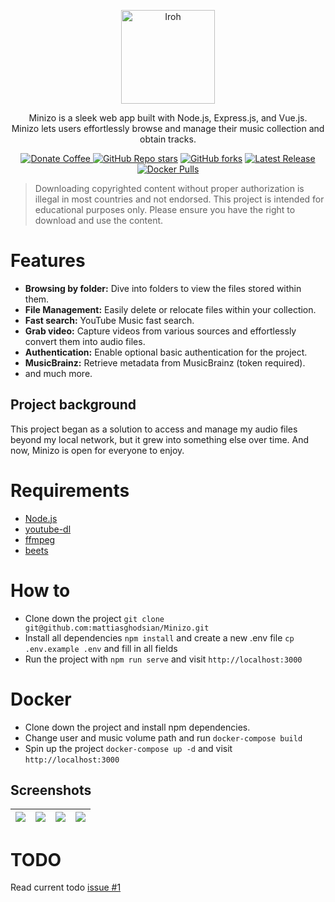 <p align="center">
  <a href="https://github.com/mattiasghodsian/Minizo/">
    <img alt="Iroh" src="https://imgur.com/25ISXaS.png" height="150">
  </a>
  <p  align="center">Minizo is a sleek web app built with Node.js, Express.js, and Vue.js. <br> Minizo lets users effortlessly browse and manage their music collection and obtain tracks.</p>
</p>

<p align="center">
    <a href="https://www.buymeacoffee.com/mattiasghodsian" target="_new">
        <img src="https://img.shields.io/badge/Donate-Coffee-blue?style=for-the-badge&amp;logo=buymeacoffee" alt="Donate Coffee">
    </a>
    <a href="https://github.com/mattiasghodsian/Minizo/stargazers" target="_new"><img alt="GitHub Repo stars" src="https://img.shields.io/github/stars/mattiasghodsian/Minizo?style=for-the-badge&logo=github&label=Stars&color=blue"></a>
    <a href="https://github.com/mattiasghodsian/Minizo/network/members" target="_new"><img alt="GitHub forks" src="https://img.shields.io/github/forks/mattiasghodsian/Minizo?style=for-the-badge&logo=github&label=Forks&color=blue"></a>
    <a href="https://github.com/mattiasghodsian/Minizo/releases/latest" target="_new"><img alt="Latest Release" src="https://img.shields.io/github/v/release/mattiasghodsian/Minizo?style=for-the-badge&logo=github&label=Latest%20Release&color=blue"></a>
    <a href="https://hub.docker.com/r/rakma/minizo" target="_new"><img alt="Docker Pulls" src="https://img.shields.io/docker/pulls/rakma/minizo?style=for-the-badge&logo=docker&label=Pulls&color=blue">
    </a>
</p>

> Downloading copyrighted content without proper authorization is illegal in most countries and not endorsed. This project is intended for educational purposes only. Please ensure you have the right to download and use the content.

# Features

- **Browsing by folder:** Dive into folders to view the files stored within them.
- **File Management:** Easily delete or relocate files within your collection.
- **Fast search:** YouTube Music fast search.
- **Grab video:** Capture videos from various sources and effortlessly convert them into audio files.
- **Authentication:** Enable optional basic authentication for the project.
- **MusicBrainz:** Retrieve metadata from MusicBrainz (token required).
- and much more.

## Project background 
This project began as a solution to access and manage my audio files beyond my local network, but it grew into something else over time. And now, Minizo is open for everyone to enjoy.

# Requirements
- [Node.js](https://nodejs.org/en)
- [youtube-dl](https://github.com/ytdl-org/youtube-dl)
- [ffmpeg](https://ffmpeg.org/)
- [beets](https://github.com/beetbox/beets)

# How to 
- Clone down the project `git clone git@github.com:mattiasghodsian/Minizo.git`
- Install all dependencies `npm install` and create a new .env file `cp .env.example .env` and fill in all fields
- Run the project with `npm run serve` and visit `http://localhost:3000`

# Docker
- Clone down the project and install npm dependencies.
- Change user and music volume path and run `docker-compose build`
- Spin up the project `docker-compose up -d` and visit `http://localhost:3000`

## Screenshots
| [![](https://imgur.com/Lnvqd3W.png)](https://imgur.com/Lnvqd3W.png) | [![](https://imgur.com/22RTv1a.png)](https://imgur.com/22RTv1a.png) | [![](https://imgur.com/n4sklVY.png)](https://imgur.com/n4sklVY.png) | [![](https://imgur.com/hb3UOPH.png)](https://imgur.com/hb3UOPH.png) |
| :-------------------------------------------------------------------: | :-------------------------------------------------------------------: | :-------------------------------------------------------------------: | :-------------------------------------------------------------------: |


# TODO
Read current todo [issue #1](https://github.com/mattiasghodsian/Minizo/issues/1)